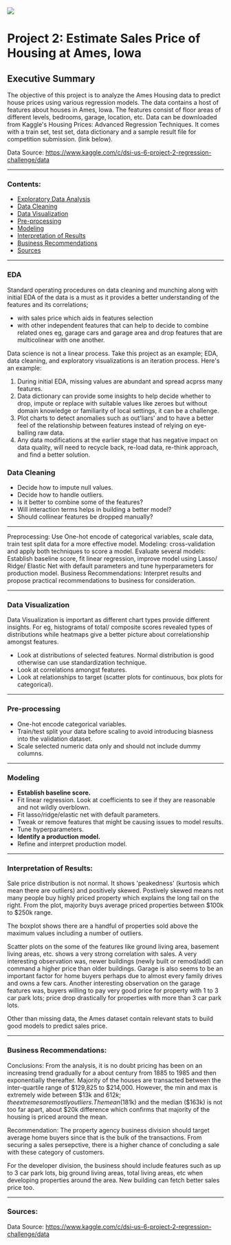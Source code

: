 # ![](https://ga-dash.s3.amazonaws.com/production/assets/logo-9f88ae6c9c3871690e33280fcf557f33.png) 

# Project 2: Estimate Sales Price of Housing at Ames, Iowa


## Executive Summary

The objective of this project is to analyze the Ames Housing data to predict house prices using various regression models. The data contains a host of features about houses in Ames, Iowa. The features consist of floor areas of different levels, bedrooms, garage, location, etc. Data can be downloaded from Kaggle's Housing Prices: Advanced Regression Techniques. It comes with a train set, test set, data dictionary and a sample result file for competition submission. (link below).

Data Source: https://www.kaggle.com/c/dsi-us-6-project-2-regression-challenge/data

---


### Contents:

- [Exploratory Data Analysis](EDA) 
- [Data Cleaning](#Data-Cleaning)
- [Data Visualization](#Data-Visualization)
- [Pre-processing](#Pre-processing)
- [Modeling](#Modeling)
- [Interpretation of Results](#Interpretation-of-Results)
- [Business Recommendations](#Business-Recommendations)
- [Sources](#Sources)

---

### EDA

Standard operating procedures on data cleaning and munching along with initial EDA of the data is a must as it provides a better understanding of the features and its correlations;
- with sales price which aids in features selection
- with other independent features that can help to decide to combine related ones eg, garage cars and garage area and drop features that are multicolinear with one another.

Data science is not a linear process. Take this project as an example; EDA, data cleaning, and exploratory visualizations is an iteration process. Here's an example:

1. During initial EDA, missing values are abundant and spread acprss many features.
2. Data dictionary can provide some insights to help decide whether to drop, impute or replace with suitable values like zeroes but without domain knowledge or familiarity of local settings, it can be a challenge. 
3. Plot charts to detect anomalies such as out'liars' and to have a better feel of the relationship between features instead of relying on eye-balling raw data.
4. Any data modifications at the earlier stage that has negative impact on data quality, will need to recycle back, re-load data, re-think approach, and find a better solution.


### Data Cleaning
- Decide how to impute null values.
- Decide how to handle outliers.
- Is it better to combine some of the features?
- Will interaction terms helps in building a better model?
- Should collinear features be dropped manually?

---

Preprocessing: Use One-hot encode of categorical variables, scale data, train test split data for a more effective model.
Modeling: cross-validation and apply both techniques to score a model.
Evaluate several models: Establish baseline score, fit linear regression, improve model using Lasso/ Ridge/ Elastic Net with default parameters and tune hyperparameters for production model.
Business Recommendations: Interpret results and propose practical recommendations to business for consideration.

---

### Data Visualization
Data Visualization is important as different chart types provide different insights. For eg, histograms of total/ composite scores revealed types of distributions while heatmaps give a better picture about correlationship amongst features.

- Look at distributions of selected features. Normal distribution is good otherwise can use standardization technique.
- Look at correlations amongst features.
- Look at relationships to target (scatter plots for continuous, box plots for categorical).

---

### Pre-processing
- One-hot encode categorical variables.
- Train/test split your data before scaling to avoid introducing biasness into the validation dataset.
- Scale selected numeric data only and should not include dummy columns.

---

### Modeling
- **Establish baseline score.**
- Fit linear regression. Look at coefficients to see if they are reasonable and not wildly overblown.
- Fit lasso/ridge/elastic net with default parameters.
- Tweak or remove features that might be causing issues to model results.
- Tune hyperparameters.
- **Identify a production model.**
- Refine and interpret production model.

---

### Interpretation of Results:
Sale price distribution is not normal. It shows 'peakedness' (kurtosis which mean there are outliers) and positively skewed. Postively skewed means not many people buy highly priced property which explains the long tail on the right. From the plot, majority buys average
priced properties between $100k to $250k range.

The boxplot shows there are a handful of properties sold above the maximum values including a number of outliers.

Scatter plots on the some of the features like ground living area, basement living areas, etc. shows a very strong correlation with sales. A very interesting observation was, newer buildings (newly built or remod/add) can command a higher price than older buildings. Garage is also seems to be an important factor for home buyers perhaps due to almost every family drives and owns a few cars. Another interesting observation on the garage features was, buyers willing to pay very good price for property with 1 to 3 car park lots; price drop drastically for properties with more than 3 car park lots.

Other than missing data, the Ames dataset contain relevant stats to build good models to predict sales price.

---

### Business Recommendations:

Conclusions:
From the analysis, it is no doubt pricing has been on an increasing trend gradually for a about century from 1885 to 1985 and then exponentially thereafter. Majority of the houses are transacted between the inter-quartile range of $129,825 to $214,000. However, the min and max is extremely wide between $13k and $612k; the extremes are mostly outliers. The mean ($181k) and the median ($163k) is not too far apart, about $20k difference which confirms that majority of the housing is priced around the mean.

Recommendation:
The property agency business division should target average home buyers since that is the bulk of the transactions. From securing a sales persepctive, there is a higher chance of concluding a sale with these category of customers.

For the developer division, the business should include features such as up to 3 car park lots, big ground living areas, total living areas, etc when developing properties around the area. New building can fetch better sales price too.

---

### Sources:
Data Source: https://www.kaggle.com/c/dsi-us-6-project-2-regression-challenge/data